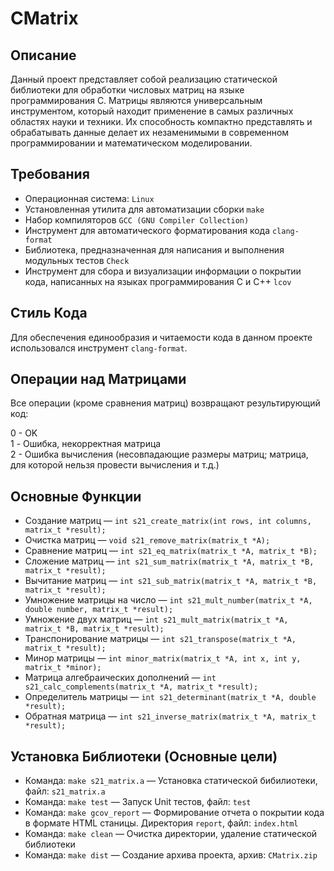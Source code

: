 # CMatrix

## Описание
Данный проект представляет собой реализацию статической библиотеки для обработки числовых матриц на языке программирования С. Матрицы являются универсальным инструментом, который находит применение в самых различных областях науки и техники. Их способность компактно представлять и обрабатывать данные делает их незаменимыми в современном программировании и математическом моделировании.

## Требования
- Операционная система: `Linux`
- Установленная утилита для автоматизации сборки `make`
- Набор компиляторов `GCC (GNU Compiler Collection)`
- Инструмент для автоматического форматирования кода `clang-format`
- Библиотека, предназначенная для написания и выполнения модульных тестов `Check`
- Инструмент для сбора и визуализации информации о покрытии кода, написанных на языках программирования C и C++ `lcov`

## Стиль Кода
Для обеспечения единообразия и читаемости кода в данном проекте использовался инструмент `clang-format`.

## Операции над Матрицами
Все операции (кроме сравнения матриц) возвращают результирующий код:  

0 - OK  
1 - Ошибка, некорректная матрица  
2 - Ошибка вычисления (несовпадающие размеры матриц; матрица, для которой нельзя провести вычисления и т.д.)  

## Основные Функции
- Создание матриц — `int s21_create_matrix(int rows, int columns, matrix_t *result);`
- Очистка матриц — `void s21_remove_matrix(matrix_t *A);`
- Сравнение матриц — `int s21_eq_matrix(matrix_t *A, matrix_t *B);`
- Сложение матриц — `int s21_sum_matrix(matrix_t *A, matrix_t *B, matrix_t *result);`
- Вычитание матриц — `int s21_sub_matrix(matrix_t *A, matrix_t *B, matrix_t *result);`
- Умножение матрицы на число — `int s21_mult_number(matrix_t *A, double number, matrix_t *result);`
- Умножение двух матриц — `int s21_mult_matrix(matrix_t *A, matrix_t *B, matrix_t *result);`
- Транспонирование матрицы — `int s21_transpose(matrix_t *A, matrix_t *result);`
- Минор матрицы — `int minor_matrix(matrix_t *A, int x, int y, matrix_t *minor);`
- Матрица алгебраических дополнений — `int s21_calc_complements(matrix_t *A, matrix_t *result);` 
- Определитель матрицы — `int s21_determinant(matrix_t *A, double *result);` 
- Обратная матрица — `int s21_inverse_matrix(matrix_t *A, matrix_t *result);`

## Установка Библиотеки (Основные цели)
- Команда: `make s21_matrix.a` — Установка статической бибилиотеки, файл: `s21_matrix.a`
- Команда: `make test` — Запуск Unit тестов, файл: `test`
- Команда: `make gcov_report` — Формирование отчета о покрытии кода в формате HTML станицы. Директория `report`, файл: `index.html`
- Команда: `make clean` — Очистка директории, удаление статической библиотеки
- Команда: `make dist` — Создание архива проекта, архив: `CMatrix.zip`
